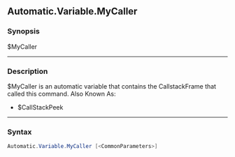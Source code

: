 Automatic.Variable.MyCaller
---------------------------




### Synopsis
$MyCaller



---


### Description

$MyCaller is an automatic variable that contains the CallstackFrame that called this command.
Also Known As:
* $CallStackPeek



---


### Syntax
```PowerShell
Automatic.Variable.MyCaller [<CommonParameters>]
```
